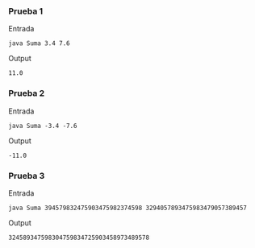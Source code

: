 ### Prueba 1
Entrada

    java Suma 3.4 7.6

Output

    11.0
    
### Prueba 2
Entrada

    java Suma -3.4 -7.6

Output

    -11.0

### Prueba 3
Entrada

    java Suma 394579832475903475982374598 3294057893475983479057389457

Output

    324589347598304759834725903458973489578